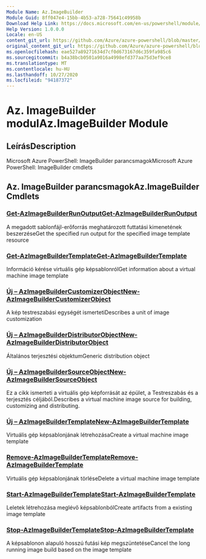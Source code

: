 ```yaml
---
Module Name: Az.ImageBuilder
Module Guid: 8ff047e4-15bb-4b53-a728-75641c49958b
Download Help Link: https://docs.microsoft.com/en-us/powershell/module/az.imagebuilder
Help Version: 1.0.0.0
Locale: en-US
content_git_url: https://github.com/Azure/azure-powershell/blob/master/src/ImageBuilder/help/Az.ImageBuilder.md
original_content_git_url: https://github.com/Azure/azure-powershell/blob/master/src/ImageBuilder/help/Az.ImageBuilder.md
ms.openlocfilehash: eae527a89271634d7cf0d673167d6c359fa985c6
ms.sourcegitcommit: b4a38bcb0501a9016a4998efd377aa75d3ef9ce8
ms.translationtype: MT
ms.contentlocale: hu-HU
ms.lasthandoff: 10/27/2020
ms.locfileid: "94187372"
---
```

# <span data-ttu-id="4894b-101">Az. ImageBuilder modul</span><span class="sxs-lookup"><span data-stu-id="4894b-101">Az.ImageBuilder Module</span></span>
## <span data-ttu-id="4894b-102">Leírás</span><span class="sxs-lookup"><span data-stu-id="4894b-102">Description</span></span>
<span data-ttu-id="4894b-103">Microsoft Azure PowerShell: ImageBuilder parancsmagok</span><span class="sxs-lookup"><span data-stu-id="4894b-103">Microsoft Azure PowerShell: ImageBuilder cmdlets</span></span>

## <span data-ttu-id="4894b-104">Az. ImageBuilder parancsmagok</span><span class="sxs-lookup"><span data-stu-id="4894b-104">Az.ImageBuilder Cmdlets</span></span>
### [<span data-ttu-id="4894b-105">Get-AzImageBuilderRunOutput</span><span class="sxs-lookup"><span data-stu-id="4894b-105">Get-AzImageBuilderRunOutput</span></span>](Get-AzImageBuilderRunOutput.md)
<span data-ttu-id="4894b-106">A megadott sablonfájl-erőforrás meghatározott futtatási kimenetének beszerzése</span><span class="sxs-lookup"><span data-stu-id="4894b-106">Get the specified run output for the specified image template resource</span></span>

### [<span data-ttu-id="4894b-107">Get-AzImageBuilderTemplate</span><span class="sxs-lookup"><span data-stu-id="4894b-107">Get-AzImageBuilderTemplate</span></span>](Get-AzImageBuilderTemplate.md)
<span data-ttu-id="4894b-108">Információ kérése virtuális gép képsablonról</span><span class="sxs-lookup"><span data-stu-id="4894b-108">Get information about a virtual machine image template</span></span>

### [<span data-ttu-id="4894b-109">Új – AzImageBuilderCustomizerObject</span><span class="sxs-lookup"><span data-stu-id="4894b-109">New-AzImageBuilderCustomizerObject</span></span>](New-AzImageBuilderCustomizerObject.md)
<span data-ttu-id="4894b-110">A kép testreszabási egységét ismerteti</span><span class="sxs-lookup"><span data-stu-id="4894b-110">Describes a unit of image customization</span></span>

### [<span data-ttu-id="4894b-111">Új – AzImageBuilderDistributorObject</span><span class="sxs-lookup"><span data-stu-id="4894b-111">New-AzImageBuilderDistributorObject</span></span>](New-AzImageBuilderDistributorObject.md)
<span data-ttu-id="4894b-112">Általános terjesztési objektum</span><span class="sxs-lookup"><span data-stu-id="4894b-112">Generic distribution object</span></span>

### [<span data-ttu-id="4894b-113">Új – AzImageBuilderSourceObject</span><span class="sxs-lookup"><span data-stu-id="4894b-113">New-AzImageBuilderSourceObject</span></span>](New-AzImageBuilderSourceObject.md)
<span data-ttu-id="4894b-114">Ez a cikk ismerteti a virtuális gép képforrását az épület, a Testreszabás és a terjesztés céljából.</span><span class="sxs-lookup"><span data-stu-id="4894b-114">Describes a virtual machine image source for building, customizing and distributing.</span></span>

### [<span data-ttu-id="4894b-115">Új – AzImageBuilderTemplate</span><span class="sxs-lookup"><span data-stu-id="4894b-115">New-AzImageBuilderTemplate</span></span>](New-AzImageBuilderTemplate.md)
<span data-ttu-id="4894b-116">Virtuális gép képsablonjának létrehozása</span><span class="sxs-lookup"><span data-stu-id="4894b-116">Create a virtual machine image template</span></span>

### [<span data-ttu-id="4894b-117">Remove-AzImageBuilderTemplate</span><span class="sxs-lookup"><span data-stu-id="4894b-117">Remove-AzImageBuilderTemplate</span></span>](Remove-AzImageBuilderTemplate.md)
<span data-ttu-id="4894b-118">Virtuális gép képsablonjának törlése</span><span class="sxs-lookup"><span data-stu-id="4894b-118">Delete a virtual machine image template</span></span>

### [<span data-ttu-id="4894b-119">Start-AzImageBuilderTemplate</span><span class="sxs-lookup"><span data-stu-id="4894b-119">Start-AzImageBuilderTemplate</span></span>](Start-AzImageBuilderTemplate.md)
<span data-ttu-id="4894b-120">Leletek létrehozása meglévő képsablonból</span><span class="sxs-lookup"><span data-stu-id="4894b-120">Create artifacts from a existing image template</span></span>

### [<span data-ttu-id="4894b-121">Stop-AzImageBuilderTemplate</span><span class="sxs-lookup"><span data-stu-id="4894b-121">Stop-AzImageBuilderTemplate</span></span>](Stop-AzImageBuilderTemplate.md)
<span data-ttu-id="4894b-122">A képsablonon alapuló hosszú futási kép megszüntetése</span><span class="sxs-lookup"><span data-stu-id="4894b-122">Cancel the long running image build based on the image template</span></span>

